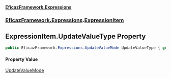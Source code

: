 #### [EficazFramework.Expressions](EficazFrameworkExpressions.md 'EficazFramework Expressions')
### [EficazFramework.Expressions](EficazFrameworkExpressions.md#EficazFramework.Expressions 'EficazFramework.Expressions').[ExpressionItem](EficazFramework.Expressions/ExpressionItem.md 'EficazFramework.Expressions.ExpressionItem')

## ExpressionItem.UpdateValueType Property

```csharp
public EficazFramework.Expressions.UpdateValueMode UpdateValueType { get; set; }
```

#### Property Value
[UpdateValueMode](EficazFramework.Expressions/UpdateValueMode.md 'EficazFramework.Expressions.UpdateValueMode')